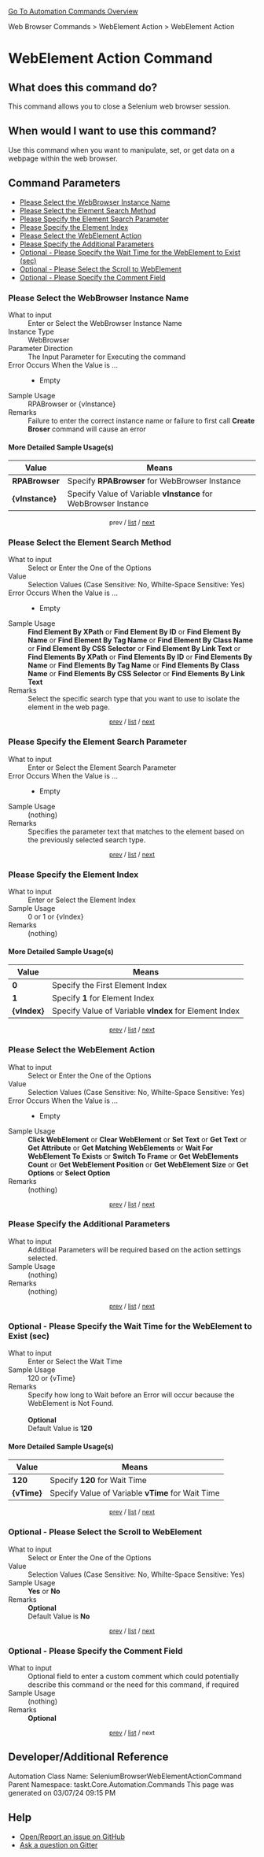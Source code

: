 <!--TITLE: WebElement Action Command -->
<!-- SUBTITLE: a command in the Web Browser Commands group. -->
[Go To Automation Commands Overview](/automation-commands.md)


Web Browser Commands &gt; WebElement Action &gt; WebElement Action


# WebElement Action Command


## What does this command do?
This command allows you to close a Selenium web browser session.


## When would I want to use this command?
Use this command when you want to manipulate, set, or get data on a webpage within the web browser.


<a id="param_list"></a>
## Command Parameters
- [Please Select the WebBrowser Instance Name](#param_0)
- [Please Select the Element Search Method](#param_1)
- [Please Specify the Element Search Parameter](#param_2)
- [Please Specify the Element Index](#param_3)
- [Please Select the WebElement Action](#param_4)
- [Please Specify the Additional Parameters](#param_5)
- [Optional - Please Specify the Wait Time for the WebElement to Exist (sec)](#param_6)
- [Optional - Please Select the Scroll to WebElement](#param_7)
- [Optional - Please Specify the Comment Field](#param_8)


<a id="param_0"></a>
### Please Select the WebBrowser Instance Name


<dl>
<dt>What to input</dt><dd>Enter or Select the WebBrowser Instance Name</dd>
<dt>Instance Type</dt><dd>WebBrowser</dd>
<dt>Parameter Direction</dt><dd>The Input Parameter for Executing the command</dd>
<dt>Error Occurs When the Value is ...</dt><dd><ul>
<li>Empty</li>
</ul></dd>
<dt>Sample Usage</dt><dd>RPABrowser or {vInstance}</dd>
<dt>Remarks</dt><dd>Failure to enter the correct instance name or failure to first call <strong>Create Broser</strong> command will cause an error</dd>
</dl>




#### More Detailed Sample Usage(s)
| Value | Means |
|---|---|
| <strong>RPABrowser</strong> | Specify **RPABrowser** for WebBrowser Instance |
| <strong>{vInstance}</strong> | Specify Value of Variable **vInstance** for WebBrowser Instance |


<div style="font-size: 90%; text-align: center">


prev / [list](#param_list) / [next](#param_1)


</div>


<a id="param_1"></a>
### Please Select the Element Search Method


<dl>
<dt>What to input</dt><dd>Select or Enter the One of the Options</dd>
<dt>Value</dt><dd>Selection Values (Case Sensitive: No, Whilte-Space Sensitive: Yes)</dd>
<dt>Error Occurs When the Value is ...</dt><dd><ul>
<li>Empty</li>
</ul></dd>
<dt>Sample Usage</dt><dd><strong>Find Element By XPath</strong> or  <strong>Find Element By ID</strong> or  <strong>Find Element By Name</strong> or  <strong>Find Element By Tag Name</strong> or  <strong>Find Element By Class Name</strong> or  <strong>Find Element By CSS Selector</strong> or  <strong>Find Element By Link Text</strong> or  <strong>Find Elements By XPath</strong> or  <strong>Find Elements By ID</strong> or  <strong>Find Elements By Name</strong> or  <strong>Find Elements By Tag Name</strong> or  <strong>Find Elements By Class Name</strong> or  <strong>Find Elements By CSS Selector</strong> or  <strong>Find Elements By Link Text</strong></dd>
<dt>Remarks</dt><dd>Select the specific search type that you want to use to isolate the element in the web page.</dd>
</dl>




<div style="font-size: 90%; text-align: center">


[prev](#param_1) / [list](#param_list) / [next](#param_2)


</div>


<a id="param_2"></a>
### Please Specify the Element Search Parameter


<dl>
<dt>What to input</dt><dd>Enter or Select the Element Search Parameter</dd>
<dt>Error Occurs When the Value is ...</dt><dd><ul>
<li>Empty</li>
</ul></dd>
<dt>Sample Usage</dt><dd>(nothing)</dd>
<dt>Remarks</dt><dd>Specifies the parameter text that matches to the element based on the previously selected search type.</dd>
</dl>




<div style="font-size: 90%; text-align: center">


[prev](#param_2) / [list](#param_list) / [next](#param_3)


</div>


<a id="param_3"></a>
### Please Specify the Element Index


<dl>
<dt>What to input</dt><dd>Enter or Select the Element Index</dd>
<dt>Sample Usage</dt><dd>0 or 1 or {vIndex}</dd>
<dt>Remarks</dt><dd>(nothing)</dd>
</dl>




#### More Detailed Sample Usage(s)
| Value | Means |
|---|---|
| <strong>0</strong> | Specify the First Element Index |
| <strong>1</strong> | Specify **1** for Element Index |
| <strong>{vIndex}</strong> | Specify Value of Variable **vIndex** for Element Index |


<div style="font-size: 90%; text-align: center">


[prev](#param_3) / [list](#param_list) / [next](#param_4)


</div>


<a id="param_4"></a>
### Please Select the WebElement Action


<dl>
<dt>What to input</dt><dd>Select or Enter the One of the Options</dd>
<dt>Value</dt><dd>Selection Values (Case Sensitive: No, Whilte-Space Sensitive: Yes)</dd>
<dt>Error Occurs When the Value is ...</dt><dd><ul>
<li>Empty</li>
</ul></dd>
<dt>Sample Usage</dt><dd><strong>Click WebElement</strong> or  <strong>Clear WebElement</strong> or  <strong>Set Text</strong> or  <strong>Get Text</strong> or  <strong>Get Attribute</strong> or  <strong>Get Matching WebElements</strong> or  <strong>Wait For WebElement To Exists</strong> or  <strong>Switch To Frame</strong> or  <strong>Get WebElements Count</strong> or  <strong>Get WebElement Position</strong> or  <strong>Get WebElement Size</strong> or  <strong>Get Options</strong> or  <strong>Select Option</strong></dd>
<dt>Remarks</dt><dd>(nothing)</dd>
</dl>




<div style="font-size: 90%; text-align: center">


[prev](#param_4) / [list](#param_list) / [next](#param_5)


</div>


<a id="param_5"></a>
### Please Specify the Additional Parameters


<dl>
<dt>What to input</dt><dd>Additioal Parameters will be required based on the action settings selected.</dd>
<dt>Sample Usage</dt><dd>(nothing)</dd>
<dt>Remarks</dt><dd>(nothing)</dd>
</dl>




<div style="font-size: 90%; text-align: center">


[prev](#param_5) / [list](#param_list) / [next](#param_6)


</div>


<a id="param_6"></a>
### Optional - Please Specify the Wait Time for the WebElement to Exist (sec)


<dl>
<dt>What to input</dt><dd>Enter or Select the Wait Time</dd>
<dt>Sample Usage</dt><dd>120 or {vTime}</dd>
<dt>Remarks</dt><dd>Specify how long to Wait before an Error will occur because the WebElement is Not Found.<br><br>
<strong>Optional</strong><br>Default Value is <strong>120</strong></dd>
</dl>




#### More Detailed Sample Usage(s)
| Value | Means |
|---|---|
| <strong>120</strong> | Specify **120** for Wait Time |
| <strong>{vTime}</strong> | Specify Value of Variable **vTime** for Wait Time |


<div style="font-size: 90%; text-align: center">


[prev](#param_6) / [list](#param_list) / [next](#param_7)


</div>


<a id="param_7"></a>
### Optional - Please Select the Scroll to WebElement


<dl>
<dt>What to input</dt><dd>Select or Enter the One of the Options</dd>
<dt>Value</dt><dd>Selection Values (Case Sensitive: No, Whilte-Space Sensitive: Yes)</dd>
<dt>Sample Usage</dt><dd><strong>Yes</strong> or  <strong>No</strong></dd>
<dt>Remarks</dt><dd><strong>Optional</strong><br>Default Value is <strong>No</strong></dd>
</dl>




<div style="font-size: 90%; text-align: center">


[prev](#param_7) / [list](#param_list) / [next](#param_8)


</div>


<a id="param_8"></a>
### Optional - Please Specify the Comment Field


<dl>
<dt>What to input</dt><dd>Optional field to enter a custom comment which could potentially describe this command or the need for this command, if required</dd>
<dt>Sample Usage</dt><dd>(nothing)</dd>
<dt>Remarks</dt><dd><strong>Optional</strong><br></dd>
</dl>




<div style="font-size: 90%; text-align: center">


[prev](#param_8) / [list](#param_list) / next


</div>


## Developer/Additional Reference
Automation Class Name: SeleniumBrowserWebElementActionCommand
Parent Namespace: taskt.Core.Automation.Commands
This page was generated on 03/07/24 09:15 PM


## Help
- [Open/Report an issue on GitHub](https://github.com/rcktrncn/taskt/issues/new)
- [Ask a question on Gitter](https://gitter.im/taskt-rpa/Lobby)

